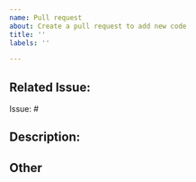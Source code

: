 ```yaml
---
name: Pull request
about: Create a pull request to add new code
title: ''
labels: ''

---
```


## Related Issue: 
Issue: #

## Description:

## Other
